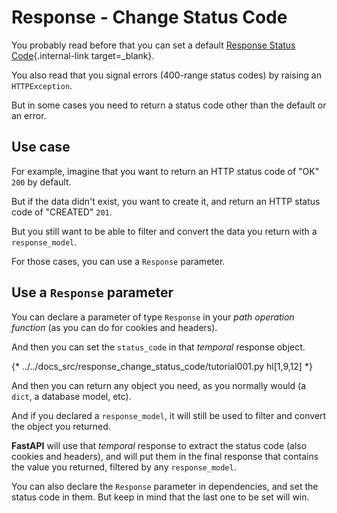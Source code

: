 # Response - Change Status Code

You probably read before that you can set a default [Response Status Code](../tutorial/response-status-code.md){.internal-link target=_blank}.

You also read that you signal errors (400-range status codes) by raising an `HTTPException`.

But in some cases you need to return a status code other than the default or an error.

## Use case

For example, imagine that you want to return an HTTP status code of "OK" `200` by default.

But if the data didn't exist, you want to create it, and return an HTTP status code of "CREATED" `201`.

But you still want to be able to filter and convert the data you return with a `response_model`.

For those cases, you can use a `Response` parameter.

## Use a `Response` parameter

You can declare a parameter of type `Response` in your *path operation function* (as you can do for cookies and headers).

And then you can set the `status_code` in that *temporal* response object.

{* ../../docs_src/response_change_status_code/tutorial001.py hl[1,9,12] *}

And then you can return any object you need, as you normally would (a `dict`, a database model, etc).

And if you declared a `response_model`, it will still be used to filter and convert the object you returned.

**FastAPI** will use that *temporal* response to extract the status code (also cookies and headers), and will put them in the final response that contains the value you returned, filtered by any `response_model`.

You can also declare the `Response` parameter in dependencies, and set the status code in them. But keep in mind that the last one to be set will win.
